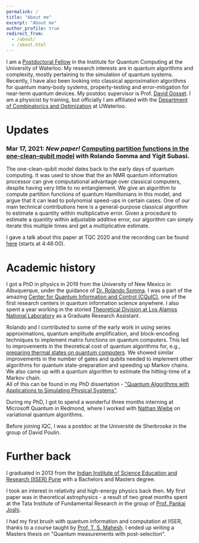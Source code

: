 ```yaml
---
permalink: /
title: "About me"
excerpt: "About me"
author_profile: true
redirect_from:
  - /about/
  - /about.html
---
```

I am a [Postdoctoral Fellow](https://services.iqc.uwaterloo.ca/people/profile/a2chnara/) in the Institute for Quantum Computing at the University of Waterloo. My research interests are in quantum algorithms and complexity, mostly pertaining to the simulation of quantum systems. Recently, I have also been looking into classical approximation algorithms for quantum many-body systems, property-testing and error-mitigation for near-term quantum devices. My postdoc supervisor is Prof. [David Gosset](http://www.davidgosset.com/). I am a physicist by training, but officially I am affiliated with the [Department of Combinatorics and Optimization](https://uwaterloo.ca/combinatorics-and-optimization/) at UWaterloo.

Updates
======
### Mar 17, 2021: _New paper!_ [Computing partition functions in the one-clean-qubit model](https://journals.aps.org/pra/abstract/10.1103/PhysRevA.103.032422) with Rolando Somma and Yigit Subasi.

The one-clean-qubit model dates back to the early days of quantum computing. It was used to show that the an NMR quantum information processor can give computational advantage over classical computers, despite having very little to no entanglement. We give an algorithm to compute partition functions of quantum Hamiltonians in this model, and argue that it can lead to polynomial speed-ups in certain cases.
One of our main technical contributions here is a general-purpose classical algorithm to estimate a quantity within multiplicative error. Given a procedure to estimate a quantity within adjustable additive error, our algorithm can simply iterate this multiple times and get a multiplicative estimate.

I gave a talk about this paper at TQC 2020 and the recording can be found [here](https://www.youtube.com/watch?v=sc_rWyCVZRY&t=17161s) (starts at 4:46:00).

Academic history
======
I got a PhD in physics in 2019 from the University of New Mexico in Albuquerque, under the guidance of [Dr. Rolando Somma](https://sites.google.com/site/rolandodsom/). I was a part of the amazing [Center for Quantum Information and Control (CQuIC)](https://cquic.unm.edu/), one of the first research centers in quantum information science anywhere. I also spent a year working in the storied [Theoretical Division at Los Alamos National Laboratory](https://www.lanl.gov/org/ddste/aldsc/theoretical/index.php) as a Graduate Research Assistant.

Rolando and I contributed to some of the early work in using series approximations, quantum amplitude amplification, and block-encoding techniques to implement matrix functions on quantum computers. This led to improvements in the theoretical cost of quantum algorithms for, e.g., [preparing thermal states on quantum computers](https://arxiv.org/abs/1603.02940). We showed similar improvements in the number of gates and qubits needed to implement other algorithms for quantum state-preparation and speeding up Markov chains. We also came up with a quantum algorithm to estimate the hitting-time of a Markov chain.  
All of this can be found in my PhD dissertation - ["Quantum Algorithms with Applications to Simulating Physical Systems"](https://digitalrepository.unm.edu/phyc_etds/229/).

During my PhD, I got to spend a wonderful three months interning at Microsoft Quantum in Redmond, where I worked with [Nathan Wiebe](https://cqiqc.physics.utoronto.ca/people/nathan-wiebe/) on variational quantum algorithms.

Before joining IQC, I was a postdoc at the Universit&#x00E9; de Sherbrooke in the group of David Poulin.


Further back
======
I graduated in 2013 from the [Indian Institute of Science Education and Research (IISER) Pune](https://www.iiserpune.ac.in/) with a Bachelors and Masters degree.

I took an interest in relativity and high-energy physics back then. My first paper was in theoretical astrophysics - a result of two great months spent at the Tata Institute of Fundamental Research in the group of [Prof. Pankaj Joshi](https://web.tifr.res.in/~psj/).

I had my first brush with quantum information and computation at IISER, thanks to a course taught by [Prof. T. S. Mahesh](http://www.iiserpune.ac.in/~mahesh.ts/homepage.htm). I ended up writing a Masters thesis on "Quantum measurements with post-selection".

